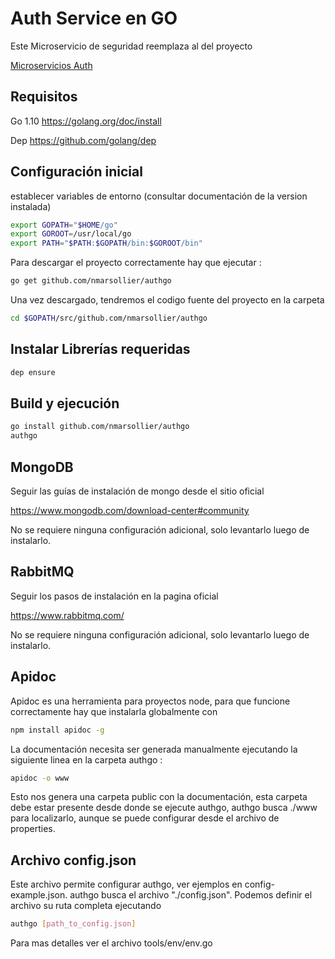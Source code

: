 # Auth Service en GO


Este Microservicio de seguridad reemplaza al del proyecto

[Microservicios Auth](https://github.com/nmarsollier/ecommerce)

## Requisitos

Go 1.10  <https://golang.org/doc/install>

Dep <https://github.com/golang/dep>

## Configuración inicial

establecer variables de entorno (consultar documentación de la version instalada)

```bash
export GOPATH="$HOME/go"
export GOROOT=/usr/local/go
export PATH="$PATH:$GOPATH/bin:$GOROOT/bin"
```

Para descargar el proyecto correctamente hay que ejecutar :

```bash
go get github.com/nmarsollier/authgo
```

Una vez descargado, tendremos el codigo fuente del proyecto en la carpeta

```bash
cd $GOPATH/src/github.com/nmarsollier/authgo
```

## Instalar Librerías requeridas


```bash
dep ensure
```

Build y ejecución
-

```bash
go install github.com/nmarsollier/authgo
authgo
```

## MongoDB

Seguir las guías de instalación de mongo desde el sitio oficial

<https://www.mongodb.com/download-center#community>

No se requiere ninguna configuración adicional, solo levantarlo luego de instalarlo.

## RabbitMQ

Seguir los pasos de instalación en la pagina oficial

<https://www.rabbitmq.com/>

No se requiere ninguna configuración adicional, solo levantarlo luego de instalarlo.

## Apidoc

Apidoc es una herramienta para proyectos node, para que funcione correctamente hay que instalarla globalmente con

```bash
npm install apidoc -g
```

La documentación necesita ser generada manualmente ejecutando la siguiente linea en la carpeta authgo :

```bash
apidoc -o www
```

Esto nos genera una carpeta public con la documentación, esta carpeta debe estar presente desde donde se ejecute authgo, authgo busca ./www para localizarlo, aunque se puede configurar desde el archivo de properties.

## Archivo config.json

Este archivo permite configurar authgo, ver ejemplos en config-example.json.
authgo busca el archivo "./config.json". Podemos definir el archivo su ruta completa ejecutando

```bash
authgo [path_to_config.json]
```

Para mas detalles ver el archivo tools/env/env.go